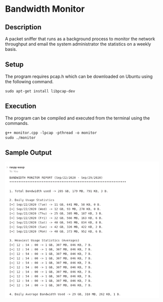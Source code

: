 # Bandwidth Monitor

## Description
A packet sniffer that runs as a background process to monitor the network throughput and email the system administrator the statistics on a weekly basis. 

## Setup
The program requires pcap.h which can be downloaded on Ubuntu using the following command.
```
sudo apt-get install libpcap-dev
```

## Execution 
The program can be compiled and executed from the terminal using the commands.
```
g++ monitor.cpp -lpcap -pthread -o monitor
sudo ./monitor
```
## Sample Output
![SAMPLE](sample.png)